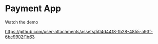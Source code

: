 # Payment App
Watch the demo

https://github.com/user-attachments/assets/504d44f8-fb28-4855-a93f-6bc9902f1b63
